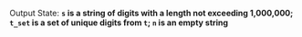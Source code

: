 Output State: **`s` is a string of digits with a length not exceeding 1,000,000; `t_set` is a set of unique digits from `t`; `n` is an empty string**